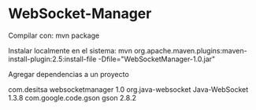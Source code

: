 # WebSocket-Manager

Compilar con:
mvn package

Instalar localmente en el sistema:
mvn org.apache.maven.plugins:maven-install-plugin:2.5:install-file -Dfile="WebSocketManager-1.0.jar"

Agregar dependencias a un proyecto
<!-- Websocket Manager -->
<dependency>
    <groupId>com.desitsa</groupId>
    <artifactId>websocketmanager</artifactId>
    <version>1.0</version>
</dependency>

<!-- WebSockets -->
<dependency>
    <groupId>org.java-websocket</groupId>
    <artifactId>Java-WebSocket</artifactId>
    <version>1.3.8</version>
</dependency>

<!-- Manejador de JSON -->
<dependency>
    <groupId>com.google.code.gson</groupId>
    <artifactId>gson</artifactId>
    <version>2.8.2</version>
</dependency>
